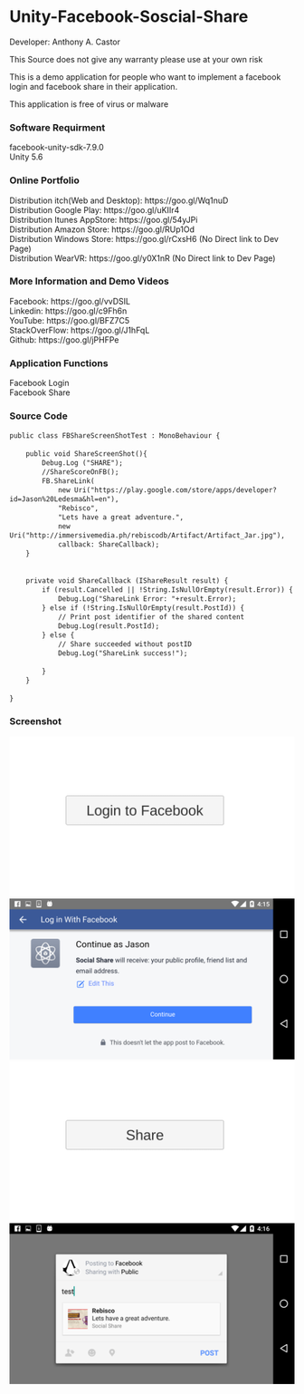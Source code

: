 # Unity-Facebook-Soscial-Share
Developer: Anthony A. Castor

This Source does not give any warranty please use at your own risk </br>

This is a demo application for people who want to implement a facebook login and facebook share in their application. </br>

This application is free of virus or malware </br>

<h3>Software Requirment </h3>
facebook-unity-sdk-7.9.0<br/>
Unity 5.6<br/>

<h3>Online Portfolio</h3>
Distribution itch(Web and Desktop): https://goo.gl/Wq1nuD </br>
Distribution Google Play: https://goo.gl/uKIIr4 </br>
Distribution Itunes AppStore: https://goo.gl/54yJPi </br>
Distribution Amazon Store: https://goo.gl/RUp1Od </br>
Distribution Windows Store: https://goo.gl/rCxsH6   (No Direct link to Dev Page) </br>
Distribution WearVR: https://goo.gl/y0X1nR  (No Direct link to Dev Page) </br>

<h3>More Information and Demo Videos </h3>
Facebook: https://goo.gl/vvDSIL </br>
Linkedin: https://goo.gl/c9Fh6n </br>
YouTube: https://goo.gl/BFZ7C5 </br>
StackOverFlow: https://goo.gl/J1hFqL </br>
Github: https://goo.gl/jPHFPe </br>


<h3>Application Functions</h3>
Facebook Login </br>
Facebook Share </br>


<h3>Source Code</h3>

	public class FBShareScreenShotTest : MonoBehaviour {

		public void ShareScreenShot(){
			Debug.Log ("SHARE");
			//ShareScoreOnFB();
			FB.ShareLink(
				new Uri("https://play.google.com/store/apps/developer?id=Jason%20Ledesma&hl=en"),
				"Rebisco",
				"Lets have a great adventure.",
				new Uri("http://immersivemedia.ph/rebiscodb/Artifact/Artifact_Jar.jpg"),
				callback: ShareCallback);
		}


		private void ShareCallback (IShareResult result) {
			if (result.Cancelled || !String.IsNullOrEmpty(result.Error)) {
				Debug.Log("ShareLink Error: "+result.Error);
			} else if (!String.IsNullOrEmpty(result.PostId)) {
				// Print post identifier of the shared content
				Debug.Log(result.PostId);
			} else {
				// Share succeeded without postID
				Debug.Log("ShareLink success!");

			}
		}

	}

<h3>Screenshot</h3>

![alt text](screenshots/1.png "Scene1")
![alt text](screenshots/2.png "Scene2")
![alt text](screenshots/3.png "Scene3")
![alt text](screenshots/4.png "Scene4")